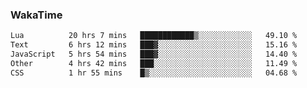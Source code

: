 ### WakaTime

<!--START_SECTION:waka-->

```txt
Lua          20 hrs 7 mins   ████████████▒░░░░░░░░░░░░   49.10 %
Text         6 hrs 12 mins   ███▓░░░░░░░░░░░░░░░░░░░░░   15.16 %
JavaScript   5 hrs 54 mins   ███▓░░░░░░░░░░░░░░░░░░░░░   14.40 %
Other        4 hrs 42 mins   ███░░░░░░░░░░░░░░░░░░░░░░   11.49 %
CSS          1 hr 55 mins    █▒░░░░░░░░░░░░░░░░░░░░░░░   04.68 %
```

<!--END_SECTION:waka-->
